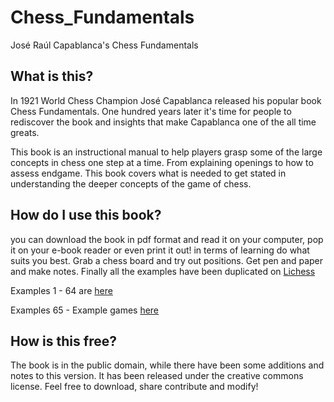 # Chess_Fundamentals
José Raúl Capablanca's Chess Fundamentals

## What is this?
In 1921 World Chess Champion José Capablanca released his popular book Chess Fundamentals. One hundred years later it's time for people to rediscover the book and insights that make Capablanca one of the all time greats. 

This book is an instructional manual to help players grasp some of the large concepts in chess one step at a time. From explaining openings to how to assess endgame. This book covers what is needed to get stated in understanding the deeper concepts of the game of chess.

## How do I use this book?
you can download the book in pdf format and read it on your computer, pop it on your e-book reader or even print it out! in terms of learning do what suits you best. Grab a chess board and try out positions. Get pen and paper and make notes. Finally all the examples have been duplicated on [Lichess](lichess.org)

Examples 1 - 64 are [here](https://lichess.org/study/uL7pPw98)

Examples 65 - Example games [here](https://lichess.org/study/k3M5fqR7)

## How is this free?
The book is in the public domain, while there have been some additions and notes to this version. It has been released under the creative commons license. Feel free to download, share contribute and modify!
